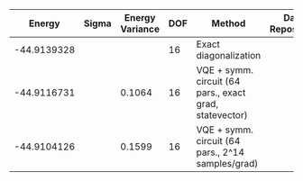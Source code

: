 | Energy      | Sigma   | Energy Variance   | DOF | Method                                                       | Data Repository |
|-------------|---------|-------------------|-----|--------------------------------------------------------------|-----------------|
| -44.9139328 |         |                   | 16  | Exact diagonalization                                        |                 |
| -44.9116731 |         | 0.1064            | 16  | VQE + symm. circuit (64 pars., exact grad, statevector)      |                 |
| -44.9104126 |         | 0.1599            | 16  | VQE + symm. circuit (64 pars., 2^14 samples/grad)            |                 |
